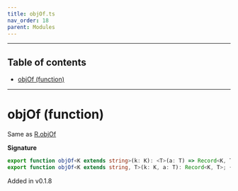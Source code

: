 ```yaml
---
title: objOf.ts
nav_order: 18
parent: Modules
---
```


---

<h2 class="text-delta">Table of contents</h2>

- [objOf (function)](#objof-function)

---

# objOf (function)

Same as [R.objOf](https://ramdajs.com/docs/#objOf)

**Signature**

```ts
export function objOf<K extends string>(k: K): <T>(a: T) => Record<K, T>;
export function objOf<K extends string, T>(k: K, a: T): Record<K, T>; { ... }
```

Added in v0.1.8
